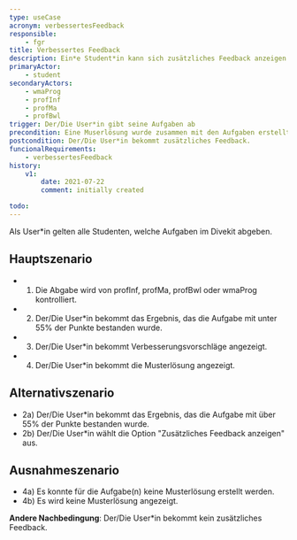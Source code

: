 ```yaml
---
type: useCase
acronym: verbessertesFeedback
responsible: 
    - fgr
title: Verbessertes Feedback
description: Ein*e Student*in kann sich zusätzliches Feedback anzeigen lassen.
primaryActor: 
    - student
secondaryActors:
    - wmaProg
    - profInf
    - profMa
    - profBwl
trigger: Der/Die User*in gibt seine Aufgaben ab
precondition: Eine Muserlösung wurde zusammen mit den Aufgaben erstellt und es existiert für korrigierte Abgaben eine Option"Zusätzliches Feedback anzeigen".
postcondition: Der/Die User*in bekommt zusätzliches Feedback.
funcionalRequirements: 
    - verbessertesFeedback
history:
    v1:
        date: 2021-07-22
        comment: initially created

todo: 
---
```


Als User*in gelten alle Studenten, welche Aufgaben im Divekit abgeben.

## Hauptszenario

* 1) Die Abgabe wird von profInf, profMa, profBwl oder wmaProg kontrolliert.
* 2) Der/Die User*in bekommt das Ergebnis, das die Aufgabe mit unter 55% der Punkte bestanden wurde.
* 3) Der/Die User*in bekommt Verbesserungsvorschläge angezeigt.
* 4) Der/Die User*in bekommt die Musterlösung angezeigt.

## Alternativszenario

* 2a) Der/Die User*in bekommt das Ergebnis, das die Aufgabe mit über 55% der Punkte bestanden wurde.
* 2b) Der/Die User*in wählt die Option "Zusätzliches Feedback anzeigen" aus.
## Ausnahmeszenario 

* 4a) Es konnte für die Aufgabe(n) keine Musterlösung erstellt werden.
* 4b) Es wird keine Musterlösung angezeigt.

**Andere Nachbedingung**: Der/Die User*in bekommt kein zusätzliches Feedback.



